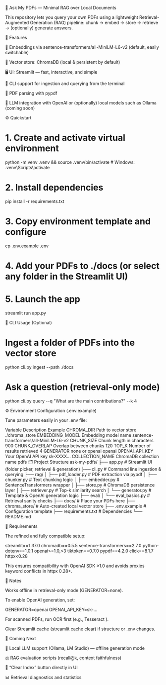 📄 Ask My PDFs — Minimal RAG over Local Documents

This repository lets you query your own PDFs using a lightweight Retrieval-Augmented Generation (RAG) pipeline:
chunk → embed → store → retrieve → (optionally) generate answers.

🚀 Features

🧠 Embeddings via sentence-transformers/all-MiniLM-L6-v2 (default, easily switchable)

💾 Vector store: ChromaDB
 (local & persistent by default)

🖥️ UI: Streamlit
 — fast, interactive, and simple

🧰 CLI support for ingestion and querying from the terminal

📑 PDF parsing with pypdf

🤖 LLM integration with OpenAI or (optionally) local models such as Ollama (coming soon)

⚙️ Quickstart
# 1. Create and activate virtual environment
python -m venv .venv && source .venv/bin/activate    # Windows: .venv\Scripts\activate

# 2. Install dependencies
pip install -r requirements.txt

# 3. Copy environment template and configure
cp .env.example .env

# 4. Add your PDFs to ./docs  (or select any folder in the Streamlit UI)

# 5. Launch the app
streamlit run app.py

🧩 CLI Usage (Optional)
# Ingest a folder of PDFs into the vector store
python cli.py ingest --path ./docs

# Ask a question (retrieval-only mode)
python cli.py query --q "What are the main contributions?" --k 4

⚙️ Environment Configuration (.env.example)

Tune parameters easily in your .env file:

Variable	Description	Example
CHROMA_DIR	Path to vector store	./chroma_store
EMBEDDING_MODEL	Embedding model name	sentence-transformers/all-MiniLM-L6-v2
CHUNK_SIZE	Chunk length in characters	900
CHUNK_OVERLAP	Overlap between chunks	120
TOP_K	Number of results retrieved	4
GENERATOR	none or openai	openai
OPENAI_API_KEY	Your OpenAI API key	sk-XXXX...
COLLECTION_NAME	ChromaDB collection name	pdfs
🗂️ Project Structure
ask-my-pdfs/
├── app.py                 # Streamlit UI (folder picker, retrieval & generation)
├── cli.py                 # Command line ingestion & querying
├── rag/
│   ├── pdf_loader.py      # PDF extraction via pypdf
│   ├── chunker.py         # Text chunking logic
│   ├── embedder.py        # SentenceTransformers wrapper
│   ├── store.py           # ChromaDB persistence layer
│   ├── retriever.py       # Top-k similarity search
│   └── generator.py       # Template & OpenAI generation logic
├── eval/
│   └── eval_basics.py     # Retrieval sanity checks
├── docs/                  # Place your PDFs here
├── chroma_store/          # Auto-created local vector store
├── .env.example           # Configuration template
├── requirements.txt       # Dependencies
└── README.md

🧾 Requirements

The refined and fully compatible setup:

streamlit==1.37.0
chromadb==0.5.5
sentence-transformers==2.7.0
python-dotenv==1.0.1
openai>=1.0,<3
tiktoken==0.7.0
pypdf==4.2.0
click==8.1.7
httpx<0.28


This ensures compatibility with OpenAI SDK ≥1.0 and avoids proxies keyword conflicts in httpx 0.28+.

🧠 Notes

Works offline in retrieval-only mode (GENERATOR=none).

To enable OpenAI generation, set:

GENERATOR=openai
OPENAI_API_KEY=sk-...


For scanned PDFs, run OCR first (e.g., Tesseract
).

Clear Streamlit cache (streamlit cache clear) if structure or .env changes.

🧩 Coming Next

🦙 Local LLM support (Ollama, LM Studio) — offline generation mode

⚖️ RAG evaluation scripts (recall@k, context faithfulness)

🧹 “Clear Index” button directly in UI

📊 Retrieval diagnostics and statistics